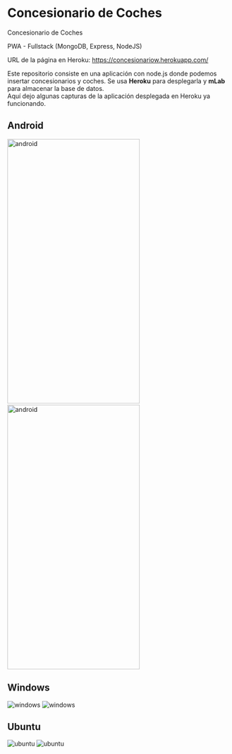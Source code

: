 # Concesionario de Coches
Concesionario de Coches

PWA - Fullstack (MongoDB, Express, NodeJS)

URL de la página en Heroku: https://concesionariow.herokuapp.com/

Este repositorio consiste en una aplicación con node.js donde podemos insertar concesionarios y coches. Se usa **Heroku** para desplegarla y **mLab** para almacenar la base de datos.  
Aquí dejo algunas capturas de la aplicación desplegada en Heroku ya funcionando.  

  <h2>Android</h2>
  <span><img src="https://www.upload.ee/image/9697016/android1.jpg" alt="android" width="300" height="600" /></span>&nbsp;&nbsp;&nbsp;&nbsp;<span><img src="https://www.upload.ee/image/9697015/android.jpg" alt="android" width="300" height="600" /></span>
  
  <h2>Windows</h2>
  <img src="https://www.upload.ee/image/9697009/windows101.jpg" alt="windows" />  
  <img src="https://www.upload.ee/image/9697007/windows10.jpg" alt="windows" />
  
  <h2>Ubuntu</h2>
  <img src="https://www.upload.ee/image/9696989/ubuntu.jpg" alt="ubuntu" />  
  <img src="https://www.upload.ee/image/9697002/ubuntu1.jpg" alt="ubuntu" />
